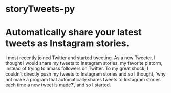 # storyTweets-py

<h1>Automatically share your latest tweets as <i className="fa fa-instagram"> </i>Instagram stories.</h1>

I most recently joined Twitter and started tweeting. As a new Tweeter, I thought I would share my tweets to Instagram stories, my favorite platorm, instead of trying to amass followers on Twitter. To my great shock, I couldn't directly push my tweets to Instagram stories and so I thought, 'why not make a program that automatically shares tweets to Instagram stories each time a new tweet is made?', and so I started.
